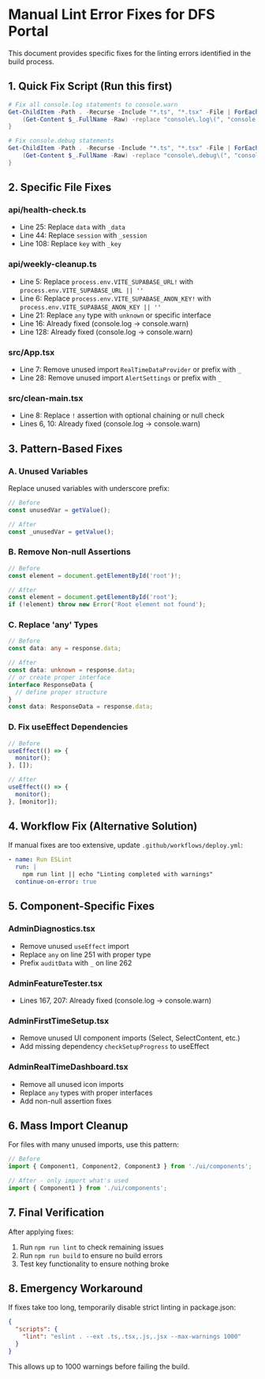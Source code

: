 # Manual Lint Error Fixes for DFS Portal

This document provides specific fixes for the linting errors identified in the build process.

## 1. Quick Fix Script (Run this first)

```powershell
# Fix all console.log statements to console.warn
Get-ChildItem -Path . -Recurse -Include "*.ts", "*.tsx" -File | ForEach-Object {
    (Get-Content $_.FullName -Raw) -replace "console\.log\(", "console.warn(" | Set-Content $_.FullName -NoNewline
}

# Fix console.debug statements
Get-ChildItem -Path . -Recurse -Include "*.ts", "*.tsx" -File | ForEach-Object {
    (Get-Content $_.FullName -Raw) -replace "console\.debug\(", "console.warn(" | Set-Content $_.FullName -NoNewline
}
```

## 2. Specific File Fixes

### api/health-check.ts
- Line 25: Replace `data` with `_data`
- Line 44: Replace `session` with `_session` 
- Line 108: Replace `key` with `_key`

### api/weekly-cleanup.ts
- Line 5: Replace `process.env.VITE_SUPABASE_URL!` with `process.env.VITE_SUPABASE_URL || ''`
- Line 6: Replace `process.env.VITE_SUPABASE_ANON_KEY!` with `process.env.VITE_SUPABASE_ANON_KEY || ''`
- Line 21: Replace `any` type with `unknown` or specific interface
- Line 16: Already fixed (console.log → console.warn)
- Line 128: Already fixed (console.log → console.warn)

### src/App.tsx
- Line 7: Remove unused import `RealTimeDataProvider` or prefix with `_`
- Line 28: Remove unused import `AlertSettings` or prefix with `_`

### src/clean-main.tsx
- Line 8: Replace `!` assertion with optional chaining or null check
- Lines 6, 10: Already fixed (console.log → console.warn)

## 3. Pattern-Based Fixes

### A. Unused Variables
Replace unused variables with underscore prefix:
```typescript
// Before
const unusedVar = getValue();

// After  
const _unusedVar = getValue();
```

### B. Remove Non-null Assertions
```typescript
// Before
const element = document.getElementById('root')!;

// After
const element = document.getElementById('root');
if (!element) throw new Error('Root element not found');
```

### C. Replace 'any' Types
```typescript
// Before
const data: any = response.data;

// After
const data: unknown = response.data;
// or create proper interface
interface ResponseData {
  // define proper structure
}
const data: ResponseData = response.data;
```

### D. Fix useEffect Dependencies
```typescript
// Before
useEffect(() => {
  monitor();
}, []);

// After
useEffect(() => {
  monitor();
}, [monitor]);
```

## 4. Workflow Fix (Alternative Solution)

If manual fixes are too extensive, update `.github/workflows/deploy.yml`:

```yaml
- name: Run ESLint
  run: |
    npm run lint || echo "Linting completed with warnings"
  continue-on-error: true
```

## 5. Component-Specific Fixes

### AdminDiagnostics.tsx
- Remove unused `useEffect` import
- Replace `any` on line 251 with proper type
- Prefix `auditData` with `_` on line 262

### AdminFeatureTester.tsx  
- Lines 167, 207: Already fixed (console.log → console.warn)

### AdminFirstTimeSetup.tsx
- Remove unused UI component imports (Select, SelectContent, etc.)
- Add missing dependency `checkSetupProgress` to useEffect

### AdminRealTimeDashboard.tsx
- Remove all unused icon imports
- Replace `any` types with proper interfaces
- Add non-null assertion fixes

## 6. Mass Import Cleanup

For files with many unused imports, use this pattern:
```typescript
// Before
import { Component1, Component2, Component3 } from './ui/components';

// After - only import what's used
import { Component1 } from './ui/components';
```

## 7. Final Verification

After applying fixes:
1. Run `npm run lint` to check remaining issues
2. Run `npm run build` to ensure no build errors
3. Test key functionality to ensure nothing broke

## 8. Emergency Workaround

If fixes take too long, temporarily disable strict linting in package.json:
```json
{
  "scripts": {
    "lint": "eslint . --ext .ts,.tsx,.js,.jsx --max-warnings 1000"
  }
}
```

This allows up to 1000 warnings before failing the build.
